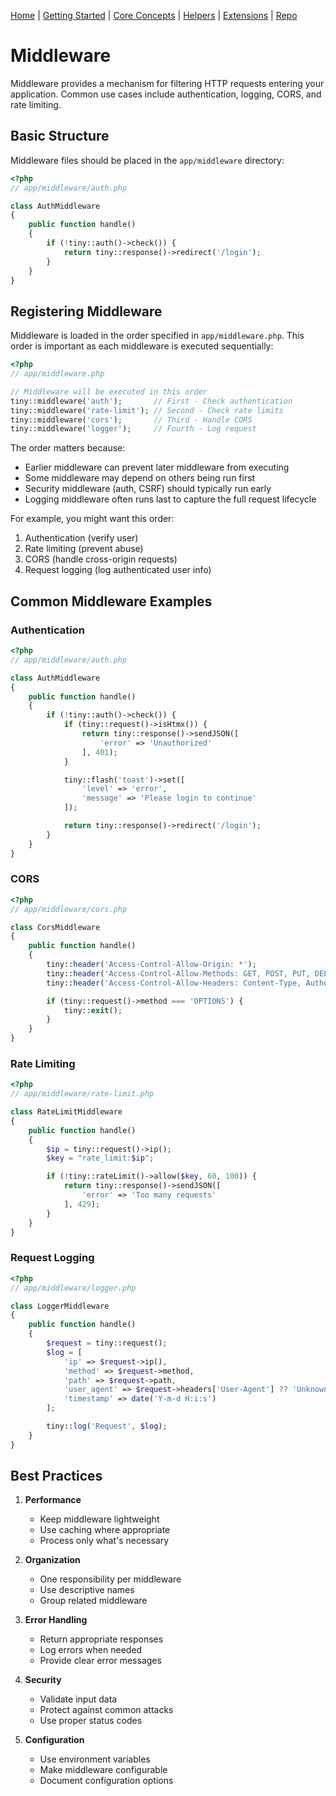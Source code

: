 [Home](../readme.md) | [Getting Started](../getting-started) | [Core Concepts](../core-concepts) | [Helpers](../helpers) | [Extensions](../extensions) | [Repo](https://github.com/ranaroussi/tiny)

# Middleware

Middleware provides a mechanism for filtering HTTP requests entering your application. Common use cases include authentication, logging, CORS, and rate limiting.

## Basic Structure

Middleware files should be placed in the `app/middleware` directory:

```php
<?php
// app/middleware/auth.php

class AuthMiddleware
{
    public function handle()
    {
        if (!tiny::auth()->check()) {
            return tiny::response()->redirect('/login');
        }
    }
}
```

## Registering Middleware

Middleware is loaded in the order specified in `app/middleware.php`. This order is important as each middleware is executed sequentially:

```php
<?php
// app/middleware.php

// Middleware will be executed in this order
tiny::middleware('auth');       // First - Check authentication
tiny::middleware('rate-limit'); // Second - Check rate limits
tiny::middleware('cors');       // Third - Handle CORS
tiny::middleware('logger');     // Fourth - Log request
```

The order matters because:
- Earlier middleware can prevent later middleware from executing
- Some middleware may depend on others being run first
- Security middleware (auth, CSRF) should typically run early
- Logging middleware often runs last to capture the full request lifecycle

For example, you might want this order:
1. Authentication (verify user)
2. Rate limiting (prevent abuse)
3. CORS (handle cross-origin requests)
4. Request logging (log authenticated user info)


## Common Middleware Examples

### Authentication
```php
<?php
// app/middleware/auth.php

class AuthMiddleware
{
    public function handle()
    {
        if (!tiny::auth()->check()) {
            if (tiny::request()->isHtmx()) {
                return tiny::response()->sendJSON([
                    'error' => 'Unauthorized'
                ], 401);
            }

            tiny::flash('toast')->set([
                'level' => 'error',
                'message' => 'Please login to continue'
            ]);

            return tiny::response()->redirect('/login');
        }
    }
}
```

### CORS
```php
<?php
// app/middleware/cors.php

class CorsMiddleware
{
    public function handle()
    {
        tiny::header('Access-Control-Allow-Origin: *');
        tiny::header('Access-Control-Allow-Methods: GET, POST, PUT, DELETE, OPTIONS');
        tiny::header('Access-Control-Allow-Headers: Content-Type, Authorization');

        if (tiny::request()->method === 'OPTIONS') {
            tiny::exit();
        }
    }
}
```

### Rate Limiting
```php
<?php
// app/middleware/rate-limit.php

class RateLimitMiddleware
{
    public function handle()
    {
        $ip = tiny::request()->ip();
        $key = "rate_limit:$ip";

        if (!tiny::rateLimit()->allow($key, 60, 100)) {
            return tiny::response()->sendJSON([
                'error' => 'Too many requests'
            ], 429);
        }
    }
}
```

### Request Logging
```php
<?php
// app/middleware/logger.php

class LoggerMiddleware
{
    public function handle()
    {
        $request = tiny::request();
        $log = [
            'ip' => $request->ip(),
            'method' => $request->method,
            'path' => $request->path,
            'user_agent' => $request->headers['User-Agent'] ?? 'Unknown',
            'timestamp' => date('Y-m-d H:i:s')
        ];

        tiny::log('Request', $log);
    }
}
```

## Best Practices

1. **Performance**
   - Keep middleware lightweight
   - Use caching where appropriate
   - Process only what's necessary

2. **Organization**
   - One responsibility per middleware
   - Use descriptive names
   - Group related middleware

3. **Error Handling**
   - Return appropriate responses
   - Log errors when needed
   - Provide clear error messages

4. **Security**
   - Validate input data
   - Protect against common attacks
   - Use proper status codes

5. **Configuration**
   - Use environment variables
   - Make middleware configurable
   - Document configuration options
